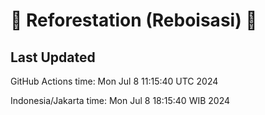 
# 🌳 Reforestation (Reboisasi) 🌲

## Last Updated

GitHub Actions time: Mon Jul  8 11:15:40 UTC 2024

Indonesia/Jakarta time: Mon Jul  8 18:15:40 WIB 2024

